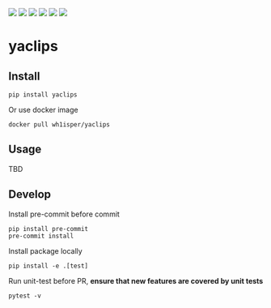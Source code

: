 ![](https://img.shields.io/github/license/wh1isper/yaclips)
![](https://img.shields.io/github/v/release/wh1isper/yaclips)
![](https://img.shields.io/docker/image-size/wh1isper/yaclips)
![](https://img.shields.io/pypi/dm/yaclips)
![](https://img.shields.io/github/last-commit/wh1isper/yaclips)
![](https://img.shields.io/pypi/pyversions/yaclips)

# yaclips

## Install

`pip install yaclips`

Or use docker image

`docker pull wh1isper/yaclips`

## Usage

TBD

## Develop

Install pre-commit before commit

```
pip install pre-commit
pre-commit install
```

Install package locally

```
pip install -e .[test]
```

Run unit-test before PR, **ensure that new features are covered by unit tests**

```
pytest -v
```
